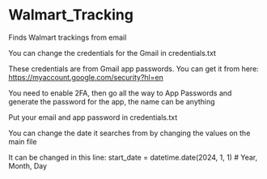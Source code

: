 # Walmart_Tracking
Finds Walmart trackings from email

You can change the credentials for the Gmail in credentials.txt

These credentials are from Gmail app passwords. You can get it from here: https://myaccount.google.com/security?hl=en

You need to enable 2FA, then go all the way to App Passwords and generate the password for the app, the name can be anything

Put your email and app password in credentials.txt

You can change the date it searches from by changing the values on the main file

It can be changed in this line: start_date = datetime.date(2024, 1, 1)  # Year, Month, Day
